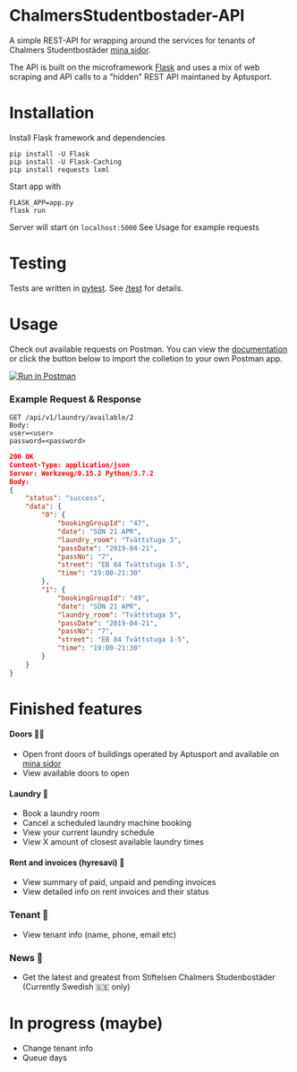 # ChalmersStudentbostader-API
A simple REST-API for wrapping around the services for tenants of Chalmers Studentbostäder [mina sidor](https://www.chalmersstudentbostader.se/min-bostad/). 

The API is built on the microframework [Flask](http://flask.pocoo.org/) and uses a mix of web scraping and API calls to a "hidden" REST API maintaned by Aptusport.

# Installation
Install Flask framework and dependencies
```
pip install -U Flask
pip install -U Flask-Caching
pip install requests lxml
```
Start app with
```
FLASK_APP=app.py
flask run
```
Server will start on `localhost:5000` See Usage for example requests

# Testing
Tests are written in [pytest](https://docs.pytest.org/en/latest/). See [/test](/test) for details.


# Usage
Check out available requests on Postman. You can view the [documentation](https://documenter.getpostman.com/view/6066375/S1EUtF9a) or click the button below to import the colletion to your own Postman app.

[![Run in Postman](https://run.pstmn.io/button.svg)](https://app.getpostman.com/run-collection/c37165aed8d58936867b)

### Example Request & Response
```
GET /api/v1/laundry/available/2
Body: 
user=<user>
password=<password>
```
```json
200 OK
Content-Type: application/json
Server: Werkzeug/0.15.2 Python/3.7.2
Body:
{
	"status": "success",
	"data": {
		"0": {
			"bookingGroupId": "47",
			"date": "SÖN 21 APR",
			"laundry_room": "Tvättstuga 3",
			"passDate": "2019-04-21",
			"passNo": "7",
			"street": "EB 84 Tvättstuga 1-5",
			"time": "19:00-21:30"
		},
		"1": {
			"bookingGroupId": "49",
			"date": "SÖN 21 APR",
			"laundry_room": "Tvättstuga 5",
			"passDate": "2019-04-21",
			"passNo": "7",
			"street": "EB 84 Tvättstuga 1-5",
			"time": "19:00-21:30"
		}
	}
}
```

# Finished features
#### Doors 🔑🚪
  * Open front doors of buildings operated by Aptusport and available on [mina sidor](https://www.chalmersstudentbostader.se/min-bostad/)
  * View available doors to open
 
#### Laundry 🧺
 * Book a laundry room
 * Cancel a scheduled laundry machine booking
 * View your current laundry schedule
 * View X amount of closest available laundry times

#### Rent and invoices (hyresavi) 📝
 * View summary of paid, unpaid and pending invoices
 * View detailed info on rent invoices and their status
 
### Tenant 👱
 * View tenant info (name, phone, email etc)

### News 📰
 * Get the latest and greatest from Stiftelsen Chalmers Studenbostäder (Currently Swedish 🇸🇪 only)


# In progress (maybe)
 * Change tenant info
 * Queue days
